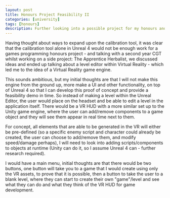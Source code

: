 ```yaml
---
layout: post
title: Honours Project Feasibility II
categories: [university]
tags: [honours]
description: Further looking into a possible project for my honours and seeing if that project is feasible.
---
```


Having thought about ways to expand upon the calibration tool, it was clear that the calibration tool alone in Unreal 4 would not be enough work for a games programming honours project - and talking with a second year CGT whilst working on a side project: The Apprentice Herbalist, we discussed ideas and ended up talking about a level editor within Virtual Reality - which led me to the idea of a Virtual Reality game engine.

This sounds ambitious, but my initial thoughts are that I will not make this engine from the ground up, more make a UI and other functionality, on top of Unreal 4 so that I can develop this proof of concept and provide a feasibility demo in time. So instead of making a level within the Unreal Editor, the user would place on the headset and be able to edit a level in the application itself. There would be a VR HUD with a more similar set up to the Unity game engine, where the user can add/remove components to a game object and they will see them appear in real time next to them.

For concept, all elements that are able to be generated in the VR will either be pre-defined (so a specific enemy script and character could already be created, the user can choose to add/remove them, and modify speed/damage perhaps), I will need to look into adding scripts/components to objects at runtime (Unity can do it, so I assume Unreal 4 can - further research required). 

I would have a main menu, initial thoughts are that there would be two buttons, one button will take you to a game that I would create using only the VR assets, to prove that it is possible, then a button to take the user to a blank level, where they can start to create their own "game"/level and see what they can do and what they think of the VR HUD for game development.
